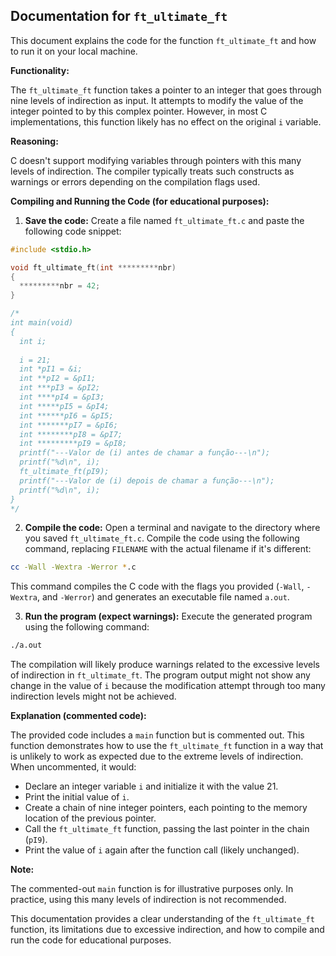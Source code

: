 ## Documentation for `ft_ultimate_ft`

This document explains the code for the function `ft_ultimate_ft` and how to run it on your local machine.

**Functionality:**

The `ft_ultimate_ft` function takes a pointer to an integer that goes through nine levels of indirection as input. It attempts to modify the value of the integer pointed to by this complex pointer. However, in most C implementations, this function likely has no effect on the original `i` variable.

**Reasoning:**

C doesn't support modifying variables through pointers with this many levels of indirection. The compiler typically treats such constructs as warnings or errors depending on the compilation flags used.

**Compiling and Running the Code (for educational purposes):**

1. **Save the code:** Create a file named `ft_ultimate_ft.c` and paste the following code snippet:

```c
#include <stdio.h>

void ft_ultimate_ft(int *********nbr)
{
  *********nbr = 42;
}

/*
int main(void)
{
  int i;
  
  i = 21;
  int *pI1 = &i;
  int **pI2 = &pI1;
  int ***pI3 = &pI2;
  int ****pI4 = &pI3;
  int *****pI5 = &pI4;
  int ******pI6 = &pI5;
  int *******pI7 = &pI6;
  int ********pI8 = &pI7;
  int *********pI9 = &pI8;
  printf("---Valor de (i) antes de chamar a função---\n");
  printf("%d\n", i);
  ft_ultimate_ft(pI9);
  printf("---Valor de (i) depois de chamar a função---\n");
  printf("%d\n", i);
}
*/
```

2. **Compile the code:** Open a terminal and navigate to the directory where you saved `ft_ultimate_ft.c`. Compile the code using the following command, replacing `FILENAME` with the actual filename if it's different:

```bash
cc -Wall -Wextra -Werror *.c
```

This command compiles the C code with the flags you provided (`-Wall`, `-Wextra`, and `-Werror`) and generates an executable file named `a.out`.

3. **Run the program (expect warnings):** Execute the generated program using the following command:

```bash
./a.out
```

The compilation will likely produce warnings related to the excessive levels of indirection in `ft_ultimate_ft`. The program output might not show any change in the value of `i` because the modification attempt through too many indirection levels might not be achieved.

**Explanation (commented code):**

The provided code includes a `main` function but is commented out. This function demonstrates how to use the `ft_ultimate_ft` function in a way that is unlikely to work as expected due to the extreme levels of indirection. When uncommented, it would:

- Declare an integer variable `i` and initialize it with the value 21.
- Print the initial value of `i`.
- Create a chain of nine integer pointers, each pointing to the memory location of the previous pointer.
- Call the `ft_ultimate_ft` function, passing the last pointer in the chain (`pI9`).
- Print the value of `i` again after the function call (likely unchanged).

**Note:**

The commented-out `main` function is for illustrative purposes only. In practice, using this many levels of indirection is not recommended.

This documentation provides a clear understanding of the `ft_ultimate_ft` function, its limitations due to excessive indirection, and how to compile and run the code for educational purposes.